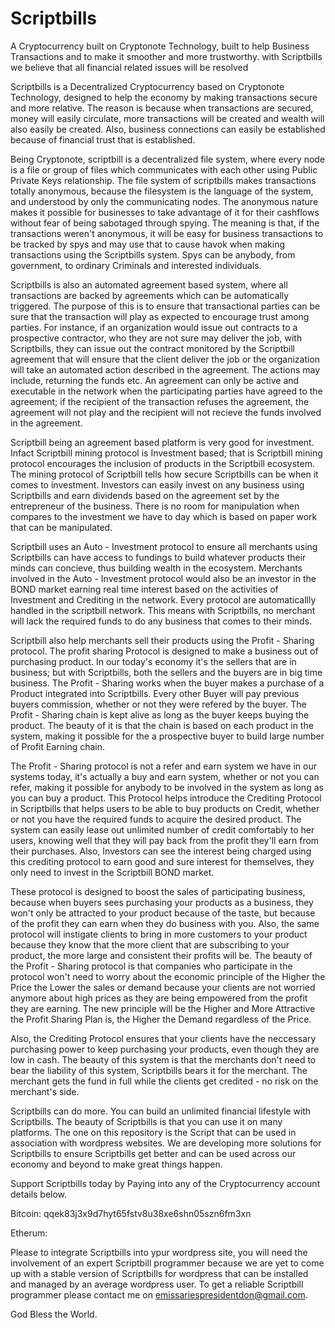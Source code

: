 # Scriptbills
A Cryptocurrency built on Cryptonote Technology, built to help Business Transactions and to make it smoother and more trustworthy. with Scriptbills we believe that all financial related issues will be resolved

Scriptbills is a Decentralized Cryptocurrency based on Cryptonote Technology, designed to help the economy by making transactions secure and more relative. The reason is because when transactions are secured, money will easily circulate, more transactions will be created and wealth will also easily be created. Also, business connections can easily be established because of financial trust that is established.

Being Cryptonote, scriptbill is a decentralized file system, where every node is a file or group of files which communicates with each other using Public Private Keys relationship. The file system of scriptbills makes transactions totally anonymous, because the filesystem is the language of the system, and understood by only the communicating nodes. The anonymous nature makes it possible for businesses to take advantage of it for their cashflows without fear of being sabotaged through spying. The meaning is that, if the transactions weren't anonymous, it will be easy for business transactions to be tracked by spys and may use that to cause havok when making transactions using the Scriptbills system. Spys can be anybody, from government, to ordinary Criminals and interested individuals.

Scriptbills is also an automated agreement based system, where all transactions are backed by agreements which can be automatically triggered. The purpose of this is to ensure that transactional parties can be sure that the transaction will play as expected to encourage trust among parties. For instance, if an organization would issue out contracts to a prospective contractor, who they are not sure may deliver the job, with Scriptbills, they can issue out the contract monitored by the Scriptbill agreement that will ensure that the client deliver the job or the organization will take an automated action described in the agreement. The actions may include, returning the funds etc. An agreement can only be active and executable in the network when the participating parties have agreed to the agreement; if the recipient of the transaction refuses the agreement, the agreement will not play and the recipient will not recieve the funds involved in the agreement.

Scriptbill being an agreement based platform is very good for investment. Infact Scriptbill mining protocol is Investment based; that is Scriptbill mining protocol encourages the inclusion of products in the Scriptbill ecosystem. The mining protocol of Scriptbill tells how secure Scriptbills can be when it comes to investment. Investors can easily invest on any business using Scriptbills and earn dividends based on the agreement set by the entrepreneur of the business. There is no room for manipulation when compares to the investment we have to day which is based on paper work that can be manipulated.

Scriptbill uses an Auto - Investment protocol to ensure all merchants using Scriptbills can have access to fundings to build whatever products their minds can concieve, thus building wealth in the ecosystem. Merchants involved in the Auto - Investment protocol would also be an investor in the BOND market earning real time interest based on the activities of Investment and Crediting in the network. Every protocol are automaticallly handled in the scriptbill network. This means with Scriptbills, no merchant will lack the required funds to do any business that comes to their minds.

Scriptbill also help merchants sell their products using the Profit - Sharing protocol. The profit sharing Protocol is designed to make a business out of purchasing product. In our today's economy it's the sellers that are in business; but with Scriptbills, both the sellers and the buyers are in big time business. The Profit - Sharing works when the buyer makes a purchase of a Product integrated into Scriptbills. Every other Buyer will pay previous buyers commission, whether or not they were refered by the buyer. The Profit - Sharing chain is kept alive as long as the buyer keeps buying the product. The beauty of it is that the chain is based on each product in the system, making it possible for the a prospective buyer to build large number of Profit Earning chain.

The Profit - Sharing protocol is not a refer and earn system we have in our systems today, it's actually a buy and earn system, whether or not you can refer, making it possible for anybody to be involved in the system as long as you can buy a product. This Protocol helps introduce the Crediting Protocol in Scriptbills that helps users to be able to buy products on Credit, whether or not you have the required funds to acquire the desired product. The system can easily lease out unlimited number of credit comfortably to her users, knowing well that they will pay back from the profit they'll earn from their purchases. Also, Investors can see the interest being charged using this crediting protocol to earn good and sure interest for themselves, they only need to invest in the Scriptbill BOND market.

These protocol is designed to boost the sales of participating business, because when buyers sees purchasing your products as a business, they won't only be attracted to your product because of the taste, but because of the profit they can earn when they do business with you. Also, the same protocol will instigate clients to bring in more customers to your product because they know that the more client that are subscribing to your product, the more large and consistent their profits will be. The beauty of the Profit - Sharing protocol is that companies who participate in the protocol won't need to worry about the economic principle of the Higher the Price the Lower the sales or demand because your clients are not worried anymore about high prices as they are being empowered from the profit they are earning. The new principle will be the Higher and More Attractive the Profit Sharing Plan is, the Higher the Demand regardless of the Price.

Also, the Crediting Protocol ensures that your clients have the neccessary purchasing power to keep purchasing your products, even though they are low in cash. The beauty of this system is that the merchants don't need to bear the liability of this system, Scriptbills bears it for the merchant. The merchant gets the fund in full while the clients get credited - no risk on the merchant's side.

Scriptbills can do more. You can build an unlimited financial lifestyle with Scriptbills. The beauty of Scriptbills is that you can use it on many platforms. The one on this repository is the Script that can be used in association with wordpress websites. We are developing more solutions for Scriptbills to ensure Scriptbills get better and can be used across our economy and beyond to make great things happen.

Support Scriptbills today by Paying into any of the Cryptocurrency account details below.

Bitcoin: qqek83j3x9d7hyt65fstv8u38xe6shn05szn6fm3xn

Etherum:

Please to integrate Scriptbills into ypur wordpress site, you will need the involvement of an expert Scriptbill programmer because we are yet to come up with a stable version of Scriptbills for wordpress that can be installed and managed by an average wordpress user. To get a reliable Scriptbill programmer please contact me on 
emissariespresidentdon@gmail.com.

God Bless the World.
